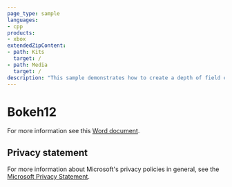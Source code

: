 ```yaml
---
page_type: sample
languages:
- cpp
products:
- xbox
extendedZipContent:
- path: Kits
  target: /
- path: Media
  target: /
description: "This sample demonstrates how to create a depth of field effect using point sprites rendering using DirectX 12 on Xbox One."
---
```


# Bokeh12

For more information see this [Word document](https://github.com/microsoft/Xbox-ATG-Samples/blob/master/XDKSamples/Graphics/Bokeh12/ReadMe.docx).

## Privacy statement

For more information about Microsoft's privacy policies in general, see the [Microsoft Privacy Statement](https://privacy.microsoft.com/privacystatement/).
